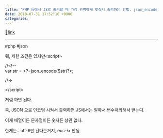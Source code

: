 ```yaml
---
title: "PHP 등에서 JS로 출력할 때 가장 완벽하게 맞춰서 출력하는 방법. json_encode"
date: 2018-07-31 17:52:10 +0900
categories: 
---
```

[🔗link](http://www.mins01.com/mh/tech/read/1179)
***


#php #json

  
  


뭐, 제한 조건은 있지만&lt;script&gt;

//&lt;!--  
var str = &lt;?=json_encode($str)?&gt;;



//-&gt;

&lt;/script&gt;

  


처럼 하면 된다.

즉, JSON 으로 인코딩 시켜서 출력하면 JS에서는 알아서 변수처리해서 받는다.

이게 배열이든 문자열이든 숫자든 상관 없다.

  


한계는.. utf-8만 된다는거지, euc-kr 안됨




